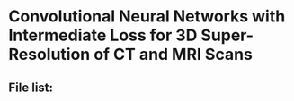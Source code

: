 # Convolutional Neural Networks with Intermediate Loss for 3D Super-Resolution of CT and MRI Scans

## File list:
